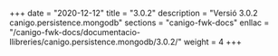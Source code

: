 +++
date        = "2020-12-12"
title       = "3.0.2"
description = "Versió 3.0.2 canigo.persistence.mongodb"
sections    = "canigo-fwk-docs"
enllac		= "/canigo-fwk-docs/documentacio-llibreries/canigo.persistence.mongodb/3.0.2/"
weight		= 4
+++
